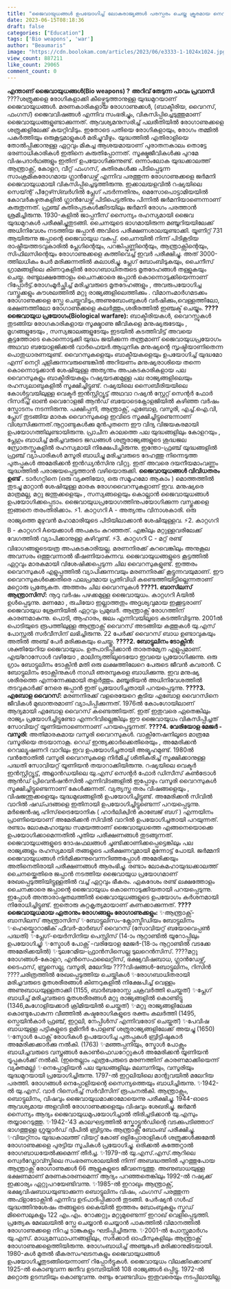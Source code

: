 ```yaml
---
title: "ജൈവായുധങ്ങൾ ഉപയോഗിച്ച് ലോകരാജ്യങ്ങൾ പരസ്പരം ചെയ്ത ക്രൂരമായ നെറികേടുകൾ"
date: 2023-06-15T08:18:36
draft: false
categories: ["Education"]
tags: ['Bio weapons', 'war']
author: "Beaumaris"
image: "https://cdn.boolokam.com/articles/2023/06/e3333-1-1024x1024.jpg"
view_count: 887211
like_count: 29065
comment_count: 0
---
```


**എന്താണ് ജൈവായുധങ്ങൾ(Bio weapons) ?** **അറിവ് തേടുന്ന പാവം പ്രവാസി** ????ശത്രുക്കളെ രോഗികളാക്കി കീഴ്പ്പെടുത്താനുള്ള യുദ്ധമുറയാണ് ജൈവായുധങ്ങൾ. മരണകാരികളായ രോഗാണുക്കൾ, (ബാക്ടീരിയ, വൈറസ്, ഫംഗസ്) ജൈവവിഷങ്ങൾ എന്നിവ സംഭരിച്ചും, വികസിപ്പിച്ചെടുത്തുമാണ് ജൈവായുധങ്ങളുണ്ടാക്കുന്നത്. ആവശ്യമനുസരിച്ച് പലരീതിയിൽ രോഗാണുക്കളെ ശത്രുക്കളിലേക്ക് കയറ്റിവിടും. ഇതോടെ പതിയെ രോഗികളായും, രോഗം തമ്മിൽ പകർത്തിയും ഒരുകൂട്ടമാളുകൾ മരിച്ചുവീഴും. യുദ്ധത്തിൽ എതിരാളിയെ തോൽപ്പിക്കാനുള്ള ഏറ്റവും മികച്ച ആശയമായാണ് പുരാതനകാലം തൊട്ടേ ഭരണാധികാരികൾ ഇതിനെ കരുതിപ്പോന്നത്. സൂക്ഷ്മജീവികൾക്കു പുറമേ വിഷപദാർഥങ്ങളും ഇതിന് ഉപയോഗിക്കുന്നുണ്ട്. ഒന്നാംലോക യുദ്ധക്കാലത്ത് ആന്ത്രാക്സ്, കോളറ, വീറ്റ് ഫംഗസ്, കുതിരകൾക്കു പിടിപ്പെടുന്ന സാംക്രമികരോഗമായ ഗ്ലാൻഡേഴ്സ് എന്നിവ പരത്തുന്ന രോഗാണുക്കളെ ജർമനി ജൈവായുധമായി വികസിപ്പിച്ചെടുത്തിരുന്നു. ഇക്കാലയളവിൽ റഷ്യയിലെ സെയ്ന്റ് പീറ്റേഴ്സ്ബർഗിൽ പ്ലേഗ് പടർന്നതിനും, മെസോപൊട്ടാമിയയിൽ കോവർകഴുതകളിൽ ഗ്ലാൻഡേഴ്സ് പിടിപെട്ടതിനും പിന്നിൽ ജർമനിയാണെന്നാണ് കരുതുന്നത്. ഫ്രഞ്ച് കുതിരപ്പടകൾക്കിടയിലും ജർമനി രോഗം പരത്താൻ ശ്രമിച്ചിരുന്നു. 1930-കളിൽ ജാപ്പനീസ് സൈന്യം രഹസ്യമായി ജൈവ യുദ്ധമുറകൾ പരീക്ഷിച്ചുതുടങ്ങി. ചൈനയുടെ ഭാഗമായിരുന്ന മഞ്ചൂറിയയിലേക്ക് അധിനിവേശം നടത്തിയ ജപ്പാൻ അവിടെ പരീക്ഷണശാലയുണ്ടാക്കി. യൂണിറ്റ് 731 ആയിരുന്നു ജപ്പാന്റെ ജൈവായുധ വകുപ്പ്. ചൈനയിൽ നിന്ന് പിടികൂടിയ രാഷ്ട്രീയത്തടവുകാരിൽ പ്ലേഗിന്റെയും, പറങ്കിപ്പുണ്ണിന്റെയും, ആന്ത്രാക്സിന്റെയും, സിഫിലസിന്റെയും രോഗാണുക്കളെ കുത്തിവെച്ച് ഇവർ പരീക്ഷിച്ചു. [](https://cdn.boolokam.com/articles/2023/06/e3333-1.jpg)അത് 3000-ത്തിലധികം പേർ മരിക്കുന്നതിൽ കലാശിച്ചു. പ്ലേഗ് ബോംബിടുകയും, ചൈനീസ് ഗ്രാമങ്ങളിലെ കിണറുകളിൽ രോഗബാധിതരുടെ മൃതദേഹങ്ങൾ തള്ളുകയും ചെയ്തു. രണ്ടുലക്ഷത്തോളം ചൈനക്കാരെ ജപ്പാൻ കൊന്നൊടുക്കിയെന്നാണ് റിപ്പോർട്ട്.രോഗംമൂർച്ഛിച്ച് മരിച്ചവരുടെ മൃതദേഹങ്ങളും , അവരുപയോഗിച്ച വസ്തുക്കളും കൗശലത്തിൽ മറ്റു രാജ്യങ്ങളിലെത്തിക്കും . വിമാനംമാർഗമടക്കം രോഗാണുക്കളെ സ്പ്രേ ചെയ്തുവിടും,അണുബോംബുകൾ വർഷിക്കും,വെള്ളത്തിലോ, ഭക്ഷണത്തിലോ രോഗാണുക്കളെ കലർത്തും,ശരീരത്തിൽ ഇഞ്ചക്ട് ചെയ്യും. **???? ജൈവായുധ പ്രയോഗം(Biological warfare):** ബാക്ടീരിയകൾ, വൈറസ്സുകൾ തുടങ്ങിയ രോഗകാരികളായ സൂക്ഷ്മാണു ജീവികളെ മനുഷ്യരുടേയും , മൃഗങ്ങളുടേയും , സസ്യജാലങ്ങളുടേയും ഇടയിൽ കടത്തിവിട്ട് അവയെ കൂട്ടത്തോടെ കൊന്നൊടുക്കി യുദ്ധം ജയിക്കുന്ന തന്ത്രമാണ് ജൈവായുധപ്രയോഗം അഥവാ ബയോളജിക്കൽ വാർഫെയർ.ആധുനിക മനുഷ്യന്റെ സൃഷ്ടിയാണിതെന്ന പൊതുധാരണയുണ്ട്. വൈറസുകളെയും ബാക്ടീയകളെയും ഉപയോഗിച്ച് യുദ്ധമോ എന്ന് നെറ്റി ചുളിക്കുന്നവരുണ്ടെങ്കിൽ അറിയണം മനുഷ്യരാശിയെ തന്നെ കൊന്നൊടുക്കാൻ ശേഷിയുള്ള അത്യന്തം അപകടകാരികളായ പല വൈറസുകളും ബാക്ടീരിയകളും റഷ്യയടക്കമുള്ള പല രാജ്യങ്ങളിലെയും രഹസ്യലാബുകളിൽ സൂക്ഷിച്ചിട്ടുണ്ട്. റഷ്യയിലെ സൈബീരിയയിലെ കോൾട്ട്സവയിലുള്ള വെക്ടർ ഇൻസ്റ്റിറ്റ്യൂട്ട് അഥവാ റഷ്യൻ സ്റ്റേറ്റ് സെന്റർ ഫോർ റിസർച്ച് ഓൺ വൈറോളജി ആൻഡ് ബയോടെക്നോളജിയിൽ കഴി‌ഞ്ഞ വർഷം സ്ഫോടനം നടന്നിരുന്നു. പക്ഷിപ്പനി, ആന്ത്രാക്സ്, എബോള, വസൂരി, എച്ച്.ഐ.വി, പ്ലേഗ് തുടങ്ങിയ മാരക വൈറസുകളെ ഇവിടെ സൂക്ഷിച്ചിട്ടുണ്ടെന്നാണ് വിശ്വസിക്കുന്നത്.നൂറ്റാണ്ടുകൾക്കു മുൻപുതന്നെ ഈ വിദ്യ വിജയകരമായി ഉപയോഗത്തിലുണ്ടായിരുന്നു. പ്രാചീന കാലത്തെ പല യുദ്ധങ്ങളിലും കോളറയും , പ്ലേഗും ബാധിച്ച് മരിച്ചവരുടെ ജഡങ്ങൾ ശത്രുരാജ്യങ്ങളുടെ ശുദ്ധജല സ്രോതസ്സുകളിൽ രഹസ്യമായി നിക്ഷേപിച്ചിരുന്നു. ഇന്തോ-ഫ്രഞ്ച് യുദ്ധങ്ങളിൽ ഫ്രഞ്ച് വ്യാപാരികൾ മസൂരി ബാധിച്ചു മരിച്ചവരുടെ ദേഹത്തു നിന്നെടുത്ത പുതപ്പുകൾ അമേരിക്കൻ ഇൻഡ്യൻസിനു വിറ്റു. ഇത് അവരെ ദയനീയമാംവണ്ണം യുദ്ധത്തിൽ പരാജയപ്പെടുത്താൻ വഴിയൊരുക്കി. **ജൈവായുധങ്ങൾ വിവിധതരം ഉണ്ട് .** ടാർഗറ്റിനെ (ഒരു വ്യക്തിയോ, ഒരു സമൂഹമോ ആകാം ) മൊത്തത്തിൽ തുടച്ചു മാറ്റാൻ ശേഷിയുള്ള മാരക രോഗവൈറസുകളാണ് ഇവ. മനുഷ്യരെ മാത്രമല്ല, മറ്റു ജന്തുക്കളെയും , സസ്യങ്ങളെയും കൊല്ലാൻ ജൈവായുധങ്ങൾ ഉപയോഗിക്കപ്പെടാം. ജൈവായുധപ്രയോഗത്തിനുപയോഗിക്കുന്ന വസ്തുക്കളെ ഇങ്ങനെ തരംതിരിക്കാം. ⚡1. കാറ്റഗറി A - അത്യന്തം വിനാശകാരി. ഒരു രാജ്യത്തെ മുഴുവൻ മഹാമാരിയുടെ പിടിയിലാക്കാൻ ശേഷിയുള്ളവ. ⚡2. കാറ്റഗറി B - കാറ്റഗറി Aയെക്കാൾ അപകടം കുറഞ്ഞത്. എങ്കിലും മറ്റുള്ളവരിലേക്ക് വേഗത്തിൽ വ്യാപിക്കാനുള്ള കഴിവുണ്ട്. ⚡3. കാറ്റഗറി C - മറ്റ് രണ്ട് വിഭാഗങ്ങളുടെയത്ര അപകടകാരിയല്ല. മരണനിരക്ക് കുറവെങ്കിലും അനുകൂല അവസരം ഒത്തുവന്നാൽ ഭീഷണിയാകുന്നവ. ജൈവായുധങ്ങളുടെ കൂട്ടത്തിൽ ഏറ്റവും മാരകമായി വിശേഷിക്കപ്പെടുന്ന ചില വൈറസുകളുണ്ട്. ഇത്തരം വൈറസുകൾ എളുപ്പത്തിൽ വ്യാപിക്കുന്നവയും മരണനിരക്ക് കൂട്ടുന്നവയുമാണ്. ഈ വൈറസുകൾക്കെതിരെ ഫലപ്രദമായ പ്രതിവിധി കണ്ടെത്തിയിട്ടില്ലെന്നതാണ് മറ്റൊരു പ്രത്യേകത. അത്തരം ചില വൈറസുകൾ **????1. ബാസിലസ് ആന്ത്രാസിസ്:** നൂറു വർഷം പഴക്കമുള്ള ജൈവായുധം. കാറ്റഗറി Aയിൽ ഉൾപ്പെടുന്നു. മണമോ , രുചിയോ ഇല്ലാത്തതും അദൃശ്യവുമായ ഇക്കൂട്ടരാണ് ജൈവായുധ ശ്രേണിയിൽ ഏറ്റവും പ്രമുഖർ. ആന്ത്രാക്സ് രോഗത്തിന് കാരണമാകുന്നു. പൊടി, ആഹാരം, ജലം എന്നിവയിലൂടെ കടത്തിവിടുന്നു. 2001ൽ പൊടിയുടെ രൂപത്തിലുള്ള ആന്ത്രാക്സ് വൈറസ് അടങ്ങിയ കത്തുകൾ യു.എസ് പോസ്റ്റൽ സർവീസിന് ലഭിച്ചിരുന്നു. 22 പേർക്ക് വൈറസ് ബാധ ഉണ്ടാവുകയും അതിൽ അഞ്ച് പേർ മരിക്കുകയും ചെയ്തു. **????2. ബോട്ടുലിനം ടോക്സിൻ:** ശക്തിയേറിയ ജൈവായുധം. ഉത്പാദിപ്പിക്കാൻ താരതമ്യേന എളുപ്പമാണ്. എയ്റോസോൾ വഴിയോ , മാലിന്യത്തിലൂടെയോ ഇവയെ പ്രയോഗിക്കുന്നു. ഒരു ഗ്രാം ബോട്ടുലിനം ടോക്സിൻ മതി ഒരു ലക്ഷത്തിലേറെ പേരുടെ ജീവൻ കവരാൻ. C ബോട്ടുലിനം ടോക്സിനുകൾ നാഡീ ഞരമ്പുകളെ ബാധിക്കുന്നു. ഇവ മനുഷ്യ ശരീരത്തെ എന്നന്നേക്കുമായി തളർത്തും. മഞ്ചൂരിയൻ അധിനിവേശത്തിൽ തടവുകാർക്ക് നേരെ ജപ്പാൻ ഇത് പ്രയോഗിച്ചതായി പറയപ്പെടുന്നു. **????3. എബോള വൈറസ്:** മരണനിരക്ക് വളരെയേറെ കൂടിയ എബോള വൈറസിനെ ജീവികൾ മുഖാന്തരമാണ് വ്യാപിപ്പിക്കുന്നത്. 1976ൽ കോംഗോയിലാണ് ആദ്യമായി എബോള വൈറസ് കണ്ടെത്തിയത്. ഇത് ഇതുവരെ ഏതെങ്കിലും രാജ്യം പ്രയോഗിച്ചിട്ടുണ്ടോ എന്നറിവില്ലെങ്കിലും ഈ ജൈവായുധം വികസിപ്പിച്ചത് സോവിയറ്റ് യൂണിയനാണെന്നാണ് പറയപ്പെടുന്നത്. **????4. വേരിയോള മേജർ - വസൂരി:** അതിമാരകമായ വസൂരി വൈറസുകൾ. വാക്സിനേഷനിലൂടെ മാത്രമേ വസൂരിയെ തടയാനാകൂ. റെഡ് ഇന്ത്യക്കാർക്കെതിരെയും , അമേരിക്കൻ റെവല്യൂഷണറി വാറിലും ഇവ ഉപയോഗിച്ചതായി അഭ്യൂഹമുണ്ട്. 1980ൽ വൻതോതിൽ വസൂരി വൈറസുകളെ നിർമിച്ച് ശീതികരിച്ച് സൂക്ഷിക്കാനുള്ള പദ്ധതി സോവിയറ്റ് യൂണിയൻ തയാറാക്കിയിരുന്നു. റഷ്യയിലെ വെക്ടർ ഇൻസ്റ്റിറ്റ്യൂട്ട്, അറ്റ്ലാൻഡയിലെ യു.എസ് സെന്റർ ഫോർ ഡിസീസ് കൺട്രോൾ ആൻഡ് പ്രിവെൻഷൻസിൽ എന്നിവിടങ്ങളിൽ ഇപ്പോഴും വസൂരി വൈറസുകൾ സൂക്ഷിച്ചിട്ടുണ്ടെന്നാണ് കേൾക്കുന്നത്. വ്യത്യസ്ത തരം വിഷങ്ങളെയും , വിഷജന്തുക്കളെയും യുദ്ധമുഖങ്ങളിൽ ഉപയോഗിച്ചിട്ടുണ്ട്. അമേരിക്കൻ സിവിൽ വാറിൽ ഷഡ്പദങ്ങളെ ഇതിനായി ഉപയോഗിച്ചിട്ടുണ്ടെന്ന് പറയപ്പെടുന്നു. മർജെൻഷ്യ ഹിസ്‌ട്രൈയോനിക ( ഹാർലി‌ക്വിൻ കാബേജ് ബഗ് ) എന്നയിനം പ്രാണിയെയാണ് അമേരിക്കൻ സിവിൽ വാറിൽ ഉപയോഗിച്ചതായി പറയുന്നത്. രണ്ടാം ലോകമഹായുദ്ധ സമയത്താണ് ജൈവായുധത്തെ എങ്ങനെയൊക്കെ ഉപയോഗിക്കാമെന്നതിൽ പുതിയ പരീക്ഷണങ്ങൾ തുടങ്ങുന്നത്. ജൈവായുധങ്ങളുടെ ദോഷഫലങ്ങൾ ചൂണ്ടിക്കാണിക്കപ്പെട്ടെങ്കിലും പല രാജ്യങ്ങളും രഹസ്യമായി തങ്ങളുടെ പരീക്ഷണവുമായി മുന്നോട്ട് പോയി. ജർമ്മനി ജൈവായുധങ്ങൾ നിർമിക്കുന്നുവെന്നറിഞ്ഞപ്പോൾ അമേരിക്കയും അതിനെതിരായി പരീക്ഷണങ്ങൾ ആരംഭിച്ചു. രണ്ടാം ലോകമഹായുദ്ധക്കാലത്ത് ചൈനയ്ക്കെതിരെ ജപ്പാൻ നടത്തിയ ജൈവായുധ പ്രയോഗമാണ് രേഖപ്പെടുത്തിയിട്ടുള്ളതിൽ വച്ച് ഏറ്റവും ഭീകരം. ഏകദേശം രണ്ട് ലക്ഷത്തോളം ചൈനക്കാരെ ജപ്പാന്റെ ജൈവായുധം കൊന്നൊടുക്കിയതായി പറയപ്പെടുന്നു. ഇപ്പോൾ അന്താരാഷ്ട്രതലത്തിൽ ജൈവായുധങ്ങളുടെ ഉപയോഗം കർശനമായി നിരോധിച്ചിട്ടുണ്ട്. ഇതൊരു കുറ്റകൃത്യമായാണ് കണക്കാക്കുന്നത്. **????ജൈവായുധമായ ഏതാനും രോഗങ്ങളും രോഗാണുക്കളും:** ✨ആന്ത്രാക്സ്-ബാസിലസ് ആന്ത്രാസിസ് ✨ബോട്ടുലിസം-ക്ലോസ്ട്രീഡിയം ബോട്ടുലിനം ✨ഹെയ്മൊറാജിക് ഫീവർ-മാർബഗ് വൈറസ് (സോവിയറ്റ് ബയോവെപ്പൺ പദ്ധതി) ✨പ്ലേഗ്-യെർസിനിയ പെസ്റ്റിസ് (14-ാം നൂറ്റാണ്ടിൽ യൂറോപ്പിലും ഉപയോഗിച്ചു) ✨സ്മോൾ പോക്സ് -വരിയോള മേജർ-(18-ാം നൂറ്റാണ്ടിൽ വടക്കേ അമേരിക്കയിൽ) ✨ടുലറേമിയ-ഫ്രാൻസിസെല്ല ടുലറെൻസിസ്. ????മറ്റു രോഗങ്ങൾ-കോളറ, എൻസെഫലൈറ്റിസ്, ഭക്ഷ്യവിഷബാധ, ഗ്ലാൻഡേഴ്സ്, ടൈഫസ്, ബ്രൂസെല്ല, വസൂരി, മലേറിയ ????വിഷങ്ങൾ-ബോട്ടുലിനം, റിസിൻ ????ചരിത്രത്തിൽ രേഖപ്പെടുത്തിയ ചെയ്തികൾ ✨രോഗബാധിതരായി മരിച്ചവരുടെ മൃതശരീരങ്ങൾ കിണറുകളിൽ നിക്ഷേപിച്ച് വെള്ളം അണുബാധയുള്ളതാക്കി (1155, ബാർബരോസ്സ ചക്രവർത്തി ചെയ്തത്) ✨പ്ലേഗ് ബാധിച്ച് മരിച്ചവരുടെ മൃതശരീരങ്ങൾ മറ്റു രാജ്യങ്ങളിൽ കൊണ്ടിട്ടു (1346,മംഗോളിയക്കാർ ക്രിമിയയിൽ ചെയ്തത്) ✨മറ്റു രാജ്യങ്ങളിലേക്കു കൊണ്ടുപോകുന്ന വീഞ്ഞിൽ കുഷ്ടരോഗികളുടെ രക്തം കലർത്തി (1495, സ്പെയിൻകാർ ഫ്രഞ്ച്, ഇറ്റലി, നേപ്പിൾസ് എന്നിവരോട് ചെയ്തത്) ✨പേവിഷ ബാധയുള്ള പട്ടികളുടെ ഉമിനീർ പോളണ്ട് ശത്രുരാജ്യങ്ങളിലേക്ക് അയച്ചു (1650) ✨സ്മോൾ പോക്സ് രോഗികൾ ഉപയോഗിച്ച പുതപ്പുകൾ ബ്രിട്ടിഷുകാർ അമേരിക്കക്കാർക്കു നൽകി. (1763) ✨മഞ്ഞപ്പനിയും, സ്മോൾ പോക്സും ബാധിച്ചവരുടെ വസ്ത്രങ്ങൾ കോൺഫെഡറേറ്റുകൾ അമേരിക്കൻ യൂണിയൻ ട്രൂപ്പുകൾക്ക് നൽകി. (ഇതെല്ലാം എത്രപേരുടെ മരണത്തിന് കാരണമാക്കിയെന്ന് വ്യക്തമല്ല) ✨നെപ്പോളിയൻ പല യുദ്ധങ്ങളിലും മലമ്പനിയും, വസൂരിയും യുദ്ധമുറയായി പ്രയോഗിച്ചിരുന്നു. 1797-ൽ ഇറ്റലിയിലെ മാന്റുവയിൽ മലേറിയ പരത്തി. രോഗങ്ങൾ നെപ്പോളിയന്റെ സൈന്യത്തെയും ബാധിച്ചിരുന്നു. ✨1942-ൽ യു.എസ്. വാർ റിസെർച്ച് സർവീസിന് രൂപംനൽകി. ആന്ത്രാക്സും, ബൊട്ടുലിനം, വിഷവും ജൈവായുധമാക്കാമോയെന്നു പരീക്ഷിച്ചു. 1944-ഓടെ ആവശ്യമായ അളവിൽ രോഗാണുക്കളെയും വിഷവും ശേഖരിച്ചു. ജർമൻ സൈന്യം ആദ്യം ജൈവായുധമുപയോഗിച്ചാൽ തിരിച്ചടിക്കാൻ യു.എസും തയ്യാറെടുത്തു. ✨1942-'43 കാലഘട്ടത്തിൽ സ്കോട്ട്ലൻഡിന്റെ വടക്കുപടിഞ്ഞാറ് ഭാഗത്തുള്ള ഗ്രുയ്നാർഡ് ദ്വീപിൽ ബ്രിട്ടനും ആന്ത്രാക്സ് ബോംബ് പരീക്ഷിച്ചു. ✨വിയറ്റ്നാം യുദ്ധകാലത്ത് വിയറ്റ് കോങ് ഒളിപ്പോരാളികൾ ശത്രുക്കൾക്കുമേൽ രോഗാണുക്കളെ പുരട്ടിയ സൂചികൾ പ്രയോഗിച്ചു. ഒരിക്കൽ കുത്തേറ്റാൽ രോഗബാധയേൽക്കുമെന്ന് തീർച്ച. ✨1979-ൽ യു.എസ്.എസ്.ആറിലെ സ്വെർഡ്ലോവ്സ്കിലെ സംഭരണശാലയിൽ നിന്ന് അബദ്ധത്തിൽ പുറത്തുപോയ ആന്ത്രാക്സ് രോഗാണുക്കൾ 66 ആളുകളുടെ ജീവനെടുത്തു. അണുബാധയുള്ള ഭക്ഷണമാണ് മരണകാരണമെന്ന് ആദ്യം പറഞ്ഞതെങ്കിലും 1992-ൽ റഷ്യക്ക് ഇക്കാര്യം ഏറ്റുപറയേണ്ടിവന്നു. ✨1985-ൽ ഇറാഖും ആന്ത്രാക്സ്, ഭക്ഷ്യവിഷബാധയുണ്ടാക്കുന്ന ബൊട്ടുലിനം വിഷം, ഫംഗസ് പരത്തുന്ന അഫ്ളാടോക്സിൻ എന്നിവ ഉദ്പാദിപ്പിക്കാൻ തുടങ്ങി. പേർഷ്യൻ ഗൾഫ് യുദ്ധത്തിനുശേഷം തങ്ങളുടെ കൈയിൽ ഇത്തരം ബോംബുകളും സ്കഡ് മിസൈലുകളും 122 എം.എം. റോക്കറ്റും മറ്റുമുണ്ടെന്ന് ഇറാഖ് വെളിപ്പെടുത്തി. പ്രത്യേക മേഖലയിൽ സ്പ്രേ ചെയ്യാൻ ചെയ്യാൻ പാകത്തിൽ വിമാനത്തിൽ രോഗാണുക്കളെ നിറച്ച ടാങ്കുകളും ഘടിപ്പിച്ചിരുന്നു. ✨2001-ൽ പോസ്റ്റുമാർഗം യു.എസ്. മാധ്യമസ്ഥാപനങ്ങളിലും, സർക്കാർ ഓഫീസുകളിലും ആന്ത്രാക്സ് രോഗാണുക്കളെത്തിയിരുന്നു. രോഗംബാധിച്ച് അഞ്ചുപേർ മരിക്കാനുമിടയായി. 1980-കൾ മുതൽ ഭീകരസംഘടനകളും ജൈവായുധങ്ങൾ ഉപയോഗിച്ചുതുടങ്ങിയെന്നാണ് റിപ്പോർട്ടുകൾ. ജൈവായുധം വിലക്കിക്കൊണ്ട് 1925-ൽ കൊണ്ടുവന്ന ജനീവ ഉടമ്പടിയിൽ 108 രാജ്യങ്ങൾ ഒപ്പിട്ടു. 1972-ൽ മറ്റൊരു ഉടമ്പടിയും കൊണ്ടുവന്നു. രണ്ടും വേണ്ടവിധം ഇതുവരെയും നടപ്പിലായില്ല.
